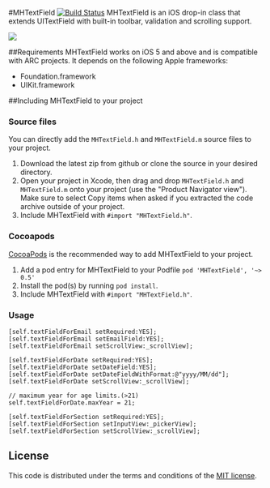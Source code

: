 #MHTextField  [![Build Status](https://travis-ci.org/mehfuzh/MHTextField.png?branch=master)](https://travis-ci.org/mehfuzh/MHTextField)
MHTextField is an iOS drop-in class that extends UITextField  with built-in toolbar, validation and scrolling support.

[![](https://raw.github.com/mehfuzh/MHTextField/gh-pages/demo.gif)](https://raw.github.com/mehfuzh/MHTextField/gh-pages/demo.gif)


##Requirements
MHTextField works on iOS 5 and above and is compatible with ARC projects. It depends on the following Apple frameworks:

* Foundation.framework
* UIKit.framework

##Including MHTextField to your project

### Source files

You can directly add the `MHTextField.h` and `MHTextField.m` source files to your project.

1. Download the latest zip from github or clone the source in your desired directory.
2. Open your project in Xcode, then drag and drop `MHTextField.h` and `MHTextField.m` onto your project (use the "Product Navigator view"). Make sure to select Copy items when asked if you extracted the code archive outside of your project. 
3. Include MHTextField with `#import "MHTextField.h"`.


### Cocoapods
[CocoaPods](http://cocoapods.org) is the recommended way to add MHTextField to your project.

1. Add a pod entry for MHTextField to your Podfile `pod 'MHTextField', '~> 0.5'`
2. Install the pod(s) by running `pod install`.
3. Include MHTextField with `#import "MHTextField.h"`.

### Usage
```
[self.textFieldForEmail setRequired:YES];
[self.textFieldForEmail setEmailField:YES];
[self.textFieldForEmail setScrollView:_scrollView];

[self.textFieldForDate setRequired:YES];
[self.textFieldForDate setDateField:YES];
[self.textFieldForDate setDateFieldWithFormat:@"yyyy/MM/dd"];
[self.textFieldForDate setScrollView:_scrollView];

// maximum year for age limits.(>21)
self.textFieldForDate.maxYear = 21;

[self.textFieldForSection setRequired:YES];
[self.textFieldForSection setInputView:_pickerView];
[self.textFieldForSection setScrollView:_scrollView];
```

## License

This code is distributed under the terms and conditions of the [MIT license](LICENSE). 
